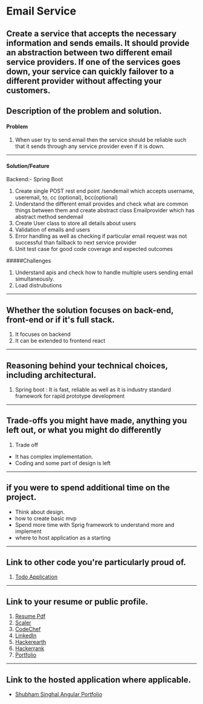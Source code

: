 # Email Service
Create a service that accepts the necessary information and sends emails. It should provide an abstraction between two different email service providers. If one of the services goes down, your service can quickly failover to a different provider without affecting your customers.
---

## Description of the problem and solution.
#### Problem
1) When user try to send email then the service should be reliable such that it sends through any service provider even if it is down.
---
#### Solution/Feature
Backend:- Spring Boot
1) Create single POST rest end point /sendemail which accepts username, useremail, to, cc (optional), bcc(optional)
2) Understand the different email provides and check what are common things between them and create abstract class Emailprovider which has abstract method sendemail
3) Create User class to store all details about users
4) Validation of emails and users
5) Error handling as well as checking if particular email request was not successful than failback to next service provider
6) Unit test case for good code coverage and expected outcomes

#####Challenges
1) Understand apis and check how to handle multiple users sending email simultaneously.
2) Load distrubutions
---
## Whether the solution focuses on back-end, front-end or if it's full stack.
1) It focuses on backend 
2) It can be extended to frontend react
---
## Reasoning behind your technical choices, including architectural.
1) Spring boot : It is fast, reliable as well as it is industry standard framework for rapid prototype development

---
## Trade-offs you might have made, anything you left out, or what you might do differently
1) Trade off 
 - It has complex implementation.
 - Coding and some part of design is left
---
## if you were to spend additional time on the project.
 - Think about design.
 - how to create basic mvp
 - Spend more time with Sprig framework to understand more and implement
 - where to host application as a starting
---
## Link to other code you're particularly proud of.
1. [Todo Application](https://github.com/singhalshubham89/to-do-app)
---
## Link to your resume or public profile.
1. [Resume Pdf](https://shubhamsinghal.expert/)
2. [Scaler](https://www.scaler.com/academy/profile/743e4822ab0f/)
3. [CodeChef](https://www.codechef.com/users/shubhams89)
4. [LinkedIn](https://www.linkedin.com/in/shubham-singhal-b747b610b/)
5. [Hackerearth](https://www.hackerearth.com/@singhalshubham89)
6. [Hackerrank](https://www.hackerrank.com/singhalshubham89)
7. [Portfolio](https://shubhamsinghal.life)
---
## Link to the hosted application where applicable.
* [Shubham Singhal Angular Portfolio](http://shubhamsinghal.life/)